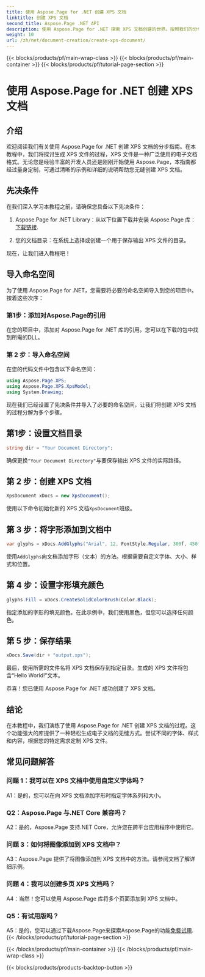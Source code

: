 ```yaml
---
title: 使用 Aspose.Page for .NET 创建 XPS 文档
linktitle: 创建 XPS 文档
second_title: Aspose.Page .NET API
description: 使用 Aspose.Page for .NET 探索 XPS 文档创建的世界。按照我们的分步指南轻松生成电子文档。
weight: 10
url: /zh/net/document-creation/create-xps-document/
---
```


{{< blocks/products/pf/main-wrap-class >}}
{{< blocks/products/pf/main-container >}}
{{< blocks/products/pf/tutorial-page-section >}}

# 使用 Aspose.Page for .NET 创建 XPS 文档

## 介绍

欢迎阅读我们有关使用 Aspose.Page for .NET 创建 XPS 文档的分步指南。在本教程中，我们将探讨生成 XPS 文件的过程，XPS 文件是一种广泛使用的电子文档格式。无论您是经验丰富的开发人员还是刚刚开始使用 Aspose.Page，本指南都经过量身定制，可通过清晰的示例和详细的说明帮助您无缝创建 XPS 文档。

## 先决条件

在我们深入学习本教程之前，请确保您具备以下先决条件：

1.  Aspose.Page for .NET Library：从以下位置下载并安装 Aspose.Page 库：[下载链接](https://releases.aspose.com/page/net/).

2. 您的文档目录：在系统上选择或创建一个用于保存输出 XPS 文件的目录。

现在，让我们进入教程吧！

## 导入命名空间

为了使用 Aspose.Page for .NET，您需要将必要的命名空间导入到您的项目中。按着这些次序：

### 第1步：添加对Aspose.Page的引用

在您的项目中，添加对 Aspose.Page for .NET 库的引用。您可以在下载的包中找到所需的DLL。

### 第 2 步：导入命名空间

在您的代码文件中包含以下命名空间：

```csharp
using Aspose.Page.XPS;
using Aspose.Page.XPS.XpsModel;
using System.Drawing;
```

现在我们已经设置了先决条件并导入了必要的命名空间，让我们将创建 XPS 文档的过程分解为多个步骤。

## 第1步：设置文档目录

```csharp
string dir = "Your Document Directory";
```

确保更换`"Your Document Directory"`与要保存输出 XPS 文件的实际路径。

## 第 2 步：创建 XPS 文档

```csharp
XpsDocument xDocs = new XpsDocument();
```

使用以下命令初始化新的 XPS 文档`XpsDocument`班级。

## 第 3 步：将字形添加到文档中

```csharp
var glyphs = xDocs.AddGlyphs("Arial", 12, FontStyle.Regular, 300f, 450f, "Hello World!");
```

使用`AddGlyphs`向文档添加字形（文本）的方法。根据需要自定义字体、大小、样式和位置。

## 第 4 步：设置字形填充颜色

```csharp
glyphs.Fill = xDocs.CreateSolidColorBrush(Color.Black);
```

指定添加的字形的填充颜色。在此示例中，我们使用黑色，但您可以选择任何颜色。

## 第 5 步：保存结果

```csharp
xDocs.Save(dir + "output.xps");
```

最后，使用所需的文件名将 XPS 文档保存到指定目录。生成的 XPS 文件将包含“Hello World!”文本。

恭喜！您已使用 Aspose.Page for .NET 成功创建了 XPS 文档。

## 结论

在本教程中，我们演练了使用 Aspose.Page for .NET 创建 XPS 文档的过程。这个功能强大的库提供了一种轻松生成电子文档的无缝方式。尝试不同的字体、样式和内容，根据您的特定需求定制 XPS 文件。

## 常见问题解答

### 问题 1：我可以在 XPS 文档中使用自定义字体吗？

A1：是的，您可以在向 XPS 文档添加字形时指定字体系列和大小。

### Q2：Aspose.Page 与.NET Core 兼容吗？

A2：是的，Aspose.Page 支持.NET Core，允许您在跨平台应用程序中使用它。

### 问题 3：如何将图像添加到 XPS 文档中？

A3：Aspose.Page 提供了将图像添加到 XPS 文档中的方法。请参阅文档了解详细示例。

### 问题 4：我可以创建多页 XPS 文档吗？

A4：当然！您可以使用 Aspose.Page 库将多个页面添加到 XPS 文档中。

### Q5：有试用版吗？

 A5：是的，您可以通过下载Aspose.Page来探索Aspose.Page的功能[免费试用](https://releases.aspose.com/).
{{< /blocks/products/pf/tutorial-page-section >}}

{{< /blocks/products/pf/main-container >}}
{{< /blocks/products/pf/main-wrap-class >}}

{{< blocks/products/products-backtop-button >}}
